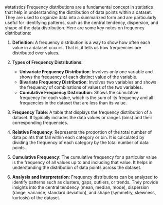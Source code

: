 #statistics 
Frequency distributions are a fundamental concept in statistics that help in understanding the distribution of data points within a dataset. They are used to organize data into a summarized form and are particularly useful for identifying patterns, such as the central tendency, dispersion, and shape of the data distribution. Here are some key notes on frequency distributions:

1. **Definition**: A frequency distribution is a way to show how often each value in a dataset occurs. That is, it tells us how frequencies are distributed over values.

2. **Types of Frequency Distributions**:
   - **Univariate Frequency Distribution**: Involves only one variable and shows the frequency of each distinct value of the variable.
   - **Bivariate Frequency Distribution**: Involves two variables and shows the frequency of combinations of values of the two variables.
   - **Cumulative Frequency Distribution**: Shows the cumulative frequency for each value, which is the sum of its frequency and all frequencies in the dataset that are less than its value.

4. **Frequency Table**: A table that displays the frequency distribution of a dataset. It typically includes the data values or ranges (bins) and their corresponding frequencies.

5. **Relative Frequency**: Represents the proportion of the total number of data points that fall within each category or bin. It is calculated by dividing the frequency of each category by the total number of data points.

6. **Cumulative Frequency**: The cumulative frequency for a particular value is the frequency of all values up to and including that value. It helps in understanding the distribution of data points across the dataset.

9. **Analysis and Interpretation**: Frequency distributions can be analyzed to identify patterns such as clusters, gaps, outliers, or trends. They provide insights into the central tendency (mean, median, mode), dispersion (range, variance, standard deviation), and shape (symmetry, skewness, kurtosis) of the dataset.
